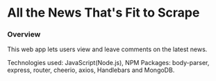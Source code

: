 # All the News That's Fit to Scrape

### Overview

This web app lets users view and leave comments on the latest news.

Technologies used: JavaScript(Node.js), NPM Packages: body-parser, express, router, cheerio, axios, Handlebars and MongoDB.

